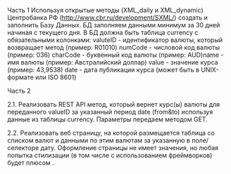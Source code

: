 Часть 1
Используя открытые методы (XML_daily и XML_dynamic) Центробанка РФ (http://www.cbr.ru/development/SXML/) создать и заполнить Базу Данных.
БД заполняем данными минимум за 30 дней начиная с текущего дня.
В БД должна быть таблица currency c обязательными колонками:
valuteID - идентификатор валюты, который возвращает метод (пример: R01010)
numCode -  числовой код валюты (пример: 036)
сharCode - буквенный код валюты (пример: AUD)name - имя валюты (пример: Австралийский доллар)
value - значение курса (пример: 43,9538)
date - дата публикации курса (может быть в UNIX-формате или ISO 8601)

Часть 2

2.1.  Реализовать REST API метод, который вернет курс(ы) валюты для переданного valueID за указанный период date (from&to) используя данные из таблицы currency. Параметры передаем методом GET.

2.2. Реализовать веб страницу, на которой размещается таблица со списком валют и данными по этим валютам за указанную в поле/селекторе дату.
Оформление страницы не имеет значения, но любая попытка стилизации (в том числе с использованием фреймворков) будет плюсом .
